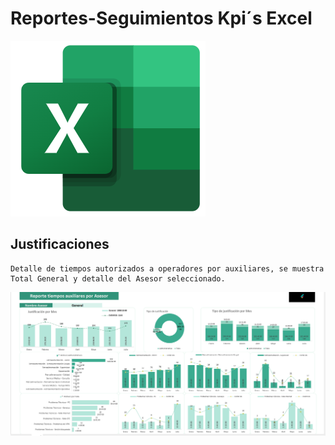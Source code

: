 # Reportes-Seguimientos Kpi´s Excel

![1760926935604](image/Readme/1760926935604.png)

## Justificaciones
    Detalle de tiempos autorizados a operadores por auxiliares, se muestra Total General y detalle del Asesor seleccionado.

![1760926981883](image/Readme/1760926981883.png)




